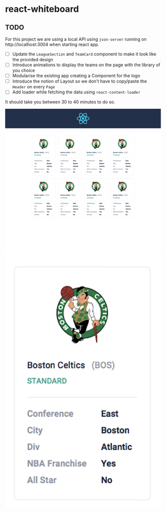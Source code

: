 # react-whiteboard

## TODO

For this project we are using a local API using `json-server` running on http://localhost:3004 when starting react app.

- [ ] Update the `LeagueSection` and `TeamCard` component to make it look like the provided design
- [ ] Introduce animations to display the teams on the page with the library of you choice
- [ ] Modularise the existing app creating a Component for the logo
- [ ] Introduce the notion of Layout so we don't have to copy/paste the `Header` on every `Page`
- [ ] Add loader while fetching the data using `react-content-loader`

It should take you between 30 to 40 minutes to do so.

![Design Preview](https://github.com/TheRocketLab/react-whiteboard-frontend/blob/master/docs/demo-nba.png)
![Card Preview](https://github.com/TheRocketLab/react-whiteboard-frontend/blob/master/docs/nba-card.png)
